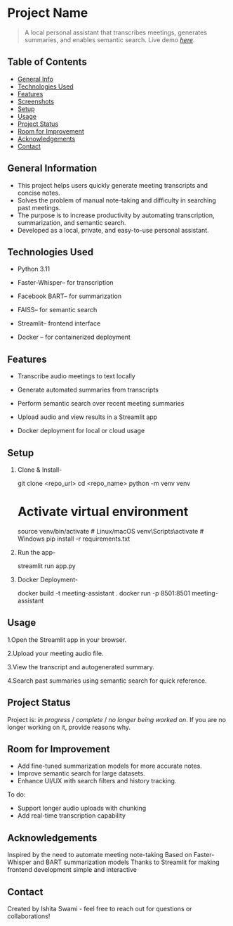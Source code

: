 # Project Name
> A local personal assistant that transcribes meetings, generates summaries, and enables semantic search.
> Live demo [_here_](https://drive.google.com/file/d/1OOppr-gGR1kjob3SUAnfMZ9tCpXIo7TM/view?usp=sharing). 

## Table of Contents
* [General Info](#general-information)
* [Technologies Used](#technologies-used)
* [Features](#features)
* [Screenshots](#screenshots)
* [Setup](#setup)
* [Usage](#usage)
* [Project Status](#project-status)
* [Room for Improvement](#room-for-improvement)
* [Acknowledgements](#acknowledgements)
* [Contact](#contact)



## General Information
- This project helps users quickly generate meeting transcripts and concise notes.
- Solves the problem of manual note-taking and difficulty in searching past meetings.
- The purpose is to increase productivity by automating transcription, summarization, and semantic search.
- Developed as a local, private, and easy-to-use personal assistant.


## Technologies Used
- Python 3.11

- Faster-Whisper– for transcription

- Facebook BART– for summarization

- FAISS– for semantic search

- Streamlit– frontend interface

- Docker – for containerized deployment


## Features
- Transcribe audio meetings to text locally

- Generate automated summaries from transcripts

- Perform semantic search over recent meeting summaries

- Upload audio and view results in a Streamlit app

- Docker deployment for local or cloud usage



## Setup
1. Clone & Install-

    git clone <repo_url>
    cd <repo_name>
    python -m venv venv
    # Activate virtual environment
    source venv/bin/activate   # Linux/macOS
    venv\Scripts\activate      # Windows
    pip install -r requirements.txt

2. Run the app-

    streamlit run app.py

3. Docker Deployment-

    docker build -t meeting-assistant .
    docker run -p 8501:8501 meeting-assistant


## Usage
1.Open the Streamlit app in your browser.

2.Upload your meeting audio file.

3.View the transcript and autogenerated summary.

4.Search past summaries using semantic search for quick reference.


## Project Status
Project is: _in progress_ / _complete_ / _no longer being worked on_. If you are no longer working on it, provide reasons why.


## Room for Improvement
- Add fine-tuned summarization models for more accurate notes.
- Improve semantic search for large datasets.
- Enhance UI/UX with search filters and history tracking.

To do:
- Support longer audio uploads with chunking
- Add real-time transcription capability


## Acknowledgements
Inspired by the need to automate meeting note-taking
Based on Faster-Whisper and BART summarization models
Thanks to Streamlit for making frontend development simple and interactive


## Contact
Created by Ishita Swami - feel free to reach out for questions or collaborations!


